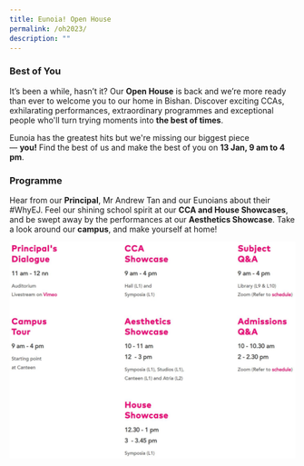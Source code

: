 ```yaml
---
title: Eunoia! Open House
permalink: /oh2023/
description: ""
---
```

### Best of You

It’s been a while, hasn’t it? Our **Open House** is back and we’re more ready than ever to welcome you to our home in Bishan. Discover exciting CCAs, exhilarating performances, extraordinary programmes and exceptional people who'll turn trying moments into **the best of times**.

Eunoia has the greatest hits but we're missing our biggest piece — **you!** Find the best of us and make the best of you on **13 Jan, 9 am to 4 pm**.

### Programme

Hear from our **Principal**, Mr Andrew Tan and our Eunoians about their #WhyEJ. Feel our shining school spirit at our **CCA and House Showcases**, and be swept away by the performances at our **Aesthetics Showcase**. Take a look around our **campus**, and make yourself at home!

<a href="[https://staging.d2ftoa31ukircm.amplifyapp.com/students/oh2023/#qa](https://staging.d2ftoa31ukircm.amplifyapp.com/students/oh2023/#qa)">  
<img src="/images/open%20house%20programme.jpg">  
</a>

